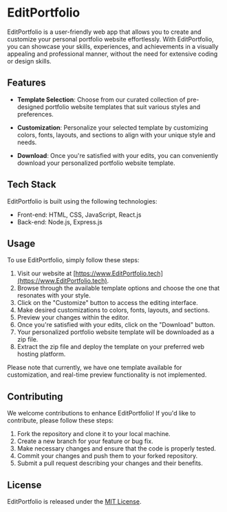 # EditPortfolio

EditPortfolio is a user-friendly web app that allows you to create and customize your personal portfolio website effortlessly. With EditPortfolio, you can showcase your skills, experiences, and achievements in a visually appealing and professional manner, without the need for extensive coding or design skills.

## Features

- **Template Selection**: Choose from our curated collection of pre-designed portfolio website templates that suit various styles and preferences.

- **Customization**: Personalize your selected template by customizing colors, fonts, layouts, and sections to align with your unique style and needs.

- **Download**: Once you're satisfied with your edits, you can conveniently download your personalized portfolio website template.

## Tech Stack

EditPortfolio is built using the following technologies:

- Front-end: HTML, CSS, JavaScript, React.js
- Back-end: Node.js, Express.js

## Usage

To use EditPortfolio, simply follow these steps:

1. Visit our website at [https://www.EditPortfolio.tech](https://www.EditPortfolio.tech).
2. Browse through the available template options and choose the one that resonates with your style.
3. Click on the "Customize" button to access the editing interface.
4. Make desired customizations to colors, fonts, layouts, and sections.
5. Preview your changes within the editor.
6. Once you're satisfied with your edits, click on the "Download" button.
7. Your personalized portfolio website template will be downloaded as a zip file.
8. Extract the zip file and deploy the template on your preferred web hosting platform.

Please note that currently, we have one template available for customization, and real-time preview functionality is not implemented.

## Contributing

We welcome contributions to enhance EditPortfolio! If you'd like to contribute, please follow these steps:

1. Fork the repository and clone it to your local machine.
2. Create a new branch for your feature or bug fix.
3. Make necessary changes and ensure that the code is properly tested.
4. Commit your changes and push them to your forked repository.
5. Submit a pull request describing your changes and their benefits.

## License

EditPortfolio is released under the [MIT License](LICENSE).
